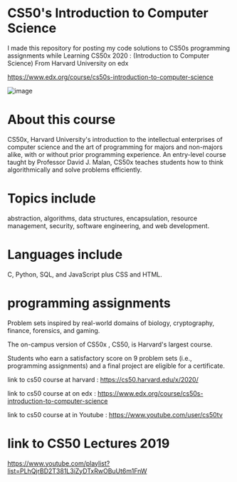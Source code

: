 # CS50's Introduction to Computer Science

I made this repository for posting my code solutions to CS50s programming assignments
while Learning CS50x 2020  :  (Introduction to Computer Science) From Harvard University on edx  

https://www.edx.org/course/cs50s-introduction-to-computer-science



![image](https://user-images.githubusercontent.com/51326421/100383915-6b8fc300-3051-11eb-8a22-6d766d9ea0cb.png)




# About this course

CS50x, Harvard University's introduction to the intellectual 
enterprises of computer science and the art of programming for majors 
and non-majors alike, with or without prior programming experience. 
An entry-level course taught by Professor David J. Malan, CS50x teaches 
students how to think algorithmically and solve problems efficiently. 



# Topics include 

abstraction, algorithms, data structures, encapsulation, resource management, 
security, software engineering, and web development. 

# Languages include 

C, Python, SQL, and JavaScript plus CSS and HTML. 


# programming assignments

Problem sets inspired by real-world domains of biology, cryptography, finance, 
forensics, and gaming. 

The on-campus version of CS50x , CS50, is Harvard's largest course.

Students who earn a satisfactory score on 9 problem sets (i.e., programming assignments)
and a final project are eligible for a certificate.


 link to cs50  course at harvard     :  https://cs50.harvard.edu/x/2020/


link to cs50  course at on edx       :  https://www.edx.org/course/cs50s-introduction-to-computer-science


link to cs50  course at in Youtube   :  https://www.youtube.com/user/cs50tv

# link to CS50 Lectures 2019

https://www.youtube.com/playlist?list=PLhQjrBD2T381L3iZyDTxRwOBuUt6m1FnW



 
